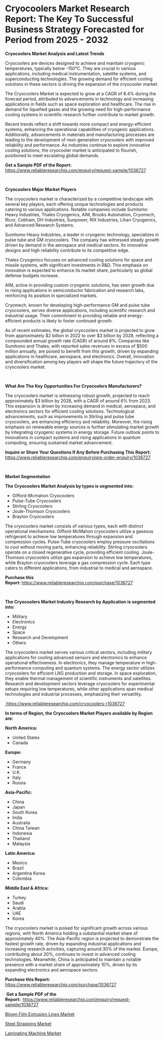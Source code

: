<p><h1>Cryocoolers Market Research Report: The Key To Successful Business Strategy Forecasted for Period from 2025 - 2032</h1></p><p><strong>Cryocoolers Market Analysis and Latest Trends</strong></p>
<p><p>Cryocoolers are devices designed to achieve and maintain cryogenic temperatures, typically below -150°C. They are crucial in various applications, including medical instrumentation, satellite systems, and superconducting technologies. The growing demand for efficient cooling solutions in these sectors is driving the expansion of the cryocooler market.</p><p>The Cryocoolers Market is expected to grow at a CAGR of 8.4% during the forecast period, attributed to advancements in technology and increasing applications in fields such as space exploration and healthcare. The rise in demand for liquefied gases and the growing need for high-performance cooling systems in scientific research further contribute to market growth.</p><p>Recent trends reflect a shift towards more compact and energy-efficient systems, enhancing the operational capabilities of cryogenic applications. Additionally, advancements in materials and manufacturing processes are leading to the development of next-generation cryocoolers with improved reliability and performance. As industries continue to explore innovative cooling solutions, the cryocooler market is anticipated to flourish, positioned to meet escalating global demands.</p></p>
<p><strong>Get a Sample PDF of the Report:&nbsp;</strong> <a href="https://www.reliableresearchiq.com/enquiry/request-sample/1036727?utm_campaign=114&utm_medium=2&utm_source=Github&utm_content=ia&utm_term=18022025&utm_id=cryocoolers">https://www.reliableresearchiq.com/enquiry/request-sample/1036727</a></p>
<p>&nbsp;</p>
<p><strong>Cryocoolers Major Market Players</strong></p>
<p><p>The cryocoolers market is characterized by a competitive landscape with several key players, each offering unique technologies and products catering to various applications. Notable companies include Sumitomo Heavy Industries, Thales Cryogenics, AIM, Brooks Automation, Cryomech, Ricor, Cobham, DH Industries, Sunpower, RIX Industries, Lihan Cryogenics, and Advanced Research Systems.</p><p>Sumitomo Heavy Industries, a leader in cryogenic technology, specializes in pulse tube and GM cryocoolers. The company has witnessed steady growth driven by demand in the aerospace and medical sectors. Its innovative designs and high reliability contribute to its competitive edge.</p><p>Thales Cryogenics focuses on advanced cooling solutions for space and missile systems, with significant investments in R&D. This emphasis on innovation is expected to enhance its market share, particularly as global defense budgets increase.</p><p>AIM, active in providing custom cryogenic solutions, has seen growth due to rising applications in semiconductor fabrication and research labs, reinforcing its position in specialized markets.</p><p>Cryomech, known for developing high-performance GM and pulse tube cryocoolers, serves diverse applications, including scientific research and industrial usage. Their commitment to providing reliable and energy-efficient products is likely to foster continued growth.</p><p>As of recent estimates, the global cryocoolers market is projected to grow from approximately $2 billion in 2022 to over $3 billion by 2028, reflecting a compounded annual growth rate (CAGR) of around 8%. Companies like Sumitomo and Thales, with reported sales revenues in excess of $500 million annually, are poised to benefit from this growth, driven by expanding applications in healthcare, aerospace, and electronics. Overall, innovation and diversification among key players will shape the future trajectory of the cryocoolers market.</p></p>
<p>&nbsp;</p>
<p><strong>What Are The Key Opportunities For Cryocoolers Manufacturers?</strong></p>
<p><p>The cryocoolers market is witnessing robust growth, projected to reach approximately $3 billion by 2028, with a CAGR of around 6% from 2023. This expansion is driven by increasing demand in medical, aerospace, and electronics sectors for efficient cooling solutions. Technological advancements, such as improvements in Stirling and pulse tube cryocoolers, are enhancing efficiency and reliability. Moreover, the rising emphasis on renewable energy sources is further stimulating market growth by integrating cryogenic systems in energy storage. Future outlook points to innovations in compact systems and rising applications in quantum computing, ensuring sustained market advancement.</p></p>
<p><strong>Inquire or Share Your Questions If Any Before Purchasing This Report:</strong> <a href="https://www.reliableresearchiq.com/enquiry/pre-order-enquiry/1036727?utm_campaign=114&utm_medium=2&utm_source=Github&utm_content=ia&utm_term=18022025&utm_id=cryocoolers">https://www.reliableresearchiq.com/enquiry/pre-order-enquiry/1036727</a></p>
<p>&nbsp;</p>
<p><strong>Market Segmentation</strong></p>
<p><strong>The Cryocoolers Market Analysis by types is segmented into:</strong></p>
<p><ul><li>Gifford-Mcmahon Cryocoolers</li><li>Pulse-Tube Cryocoolers</li><li>Stirling Cryocoolers</li><li>Joule-Thomson Cryocoolers</li><li>Brayton Cryocoolers</li></ul></p>
<p><p>The cryocoolers market consists of various types, each with distinct operational mechanisms. Gifford-McMahon cryocoolers utilize a gaseous refrigerant to achieve low temperatures through expansion and compression cycles. Pulse-Tube cryocoolers employ pressure oscillations to cool without moving parts, enhancing reliability. Stirling cryocoolers operate on a closed regenerative cycle, providing efficient cooling. Joule-Thomson cryocoolers utilize gas expansion to achieve low temperatures, while Brayton cryocoolers leverage a gas compression cycle. Each type caters to different applications, from industrial to medical and aerospace.</p></p>
<p><strong>Purchase this Report:&nbsp;</strong><a href="https://www.reliableresearchiq.com/purchase/1036727?utm_campaign=114&utm_medium=2&utm_source=Github&utm_content=ia&utm_term=18022025&utm_id=cryocoolers">https://www.reliableresearchiq.com/purchase/1036727</a></p>
<p>&nbsp;</p>
<p><strong>The Cryocoolers Market Industry Research by Application is segmented into:</strong></p>
<p><ul><li>Military</li><li>Electronics</li><li>Energy</li><li>Space</li><li>Research and Development</li><li>Others</li></ul></p>
<p><p>The cryocoolers market serves various critical sectors, including military applications for cooling advanced sensors and electronics to enhance operational effectiveness. In electronics, they manage temperature in high-performance computing and quantum systems. The energy sector utilizes cryocoolers for efficient LNG production and storage. In space exploration, they enable thermal management of scientific instruments and satellites. Research and development sectors leverage cryocoolers for experimental setups requiring low temperatures, while other applications span medical technologies and industrial processes, emphasizing their versatility.</p></p>
<p><a href="https://www.reliableresearchiq.com/cryocoolers-r1036727?utm_campaign=114&utm_medium=2&utm_source=Github&utm_content=ia&utm_term=18022025&utm_id=cryocoolers">&nbsp;https://www.reliableresearchiq.com/cryocoolers-r1036727</a></p>
<p><strong>In terms of Region, the Cryocoolers Market Players available by Region are:</strong></p>
<p>
    <p> <strong> North America: </strong>
        <ul>
            <li>United States</li>
            <li>Canada</li>
        </ul>
        </p> 
    <p> <strong> Europe: </strong>
        <ul>
            <li>Germany</li>
            <li>France</li>
            <li>U.K.</li>
            <li>Italy</li>
            <li>Russia</li>
        </ul>
        </p> 
    <p> <strong> Asia-Pacific: </strong>
        <ul>
            <li>China</li>
            <li>Japan</li>
            <li>South Korea</li>
            <li>India</li>
            <li>Australia</li>
            <li>China Taiwan</li>
            <li>Indonesia</li>
            <li>Thailand</li>
            <li>Malaysia</li>
        </ul>
        </p> 
    <p> <strong> Latin America: </strong>
        <ul>
            <li>Mexico</li>
            <li>Brazil</li>
            <li>Argentina Korea</li>
            <li>Colombia</li>
        </ul>
        </p> 
    <p> <strong> Middle East & Africa: </strong>
        <ul>
            <li>Turkey</li>
            <li>Saudi</li>
            <li>Arabia</li>
            <li>UAE</li>
            <li>Korea</li>
        </ul>
    </p>
    </p>
<p><p>The cryocoolers market is poised for significant growth across various regions, with North America holding a substantial market share of approximately 40%. The Asia-Pacific region is projected to demonstrate the fastest growth rate, driven by expanding industrial applications and increasing research activities, capturing around 30% of the market. Europe, contributing about 20%, continues to invest in advanced cooling technologies. Meanwhile, China is anticipated to maintain a notable presence with a market share of approximately 10%, driven by its expanding electronics and aerospace sectors.</p></p>
<p><strong>Purchase this Report: </strong><a href="https://www.reliableresearchiq.com/purchase/1036727?utm_campaign=114&utm_medium=2&utm_source=Github&utm_content=ia&utm_term=18022025&utm_id=cryocoolers">https://www.reliableresearchiq.com/purchase/1036727</a></p>
<p>&nbsp;<strong>Get a Sample PDF of the Report:&nbsp;&nbsp;</strong><a href="https://www.reliableresearchiq.com/enquiry/request-sample/1036727?utm_campaign=114&utm_medium=2&utm_source=Github&utm_content=ia&utm_term=18022025&utm_id=cryocoolers">https://www.reliableresearchiq.com/enquiry/request-sample/1036727</a></p>
<p><strong></strong></p>
<p><p><a href="https://github.com/boccalyver5k/Market-Research-Report-List-1/blob/main/blown-film-extrusion-lines-market.md?utm_campaign=114&utm_medium=2&utm_source=Github&utm_content=ia&utm_term=18022025&utm_id=cryocoolers">Blown Film Extrusion Lines Market</a></p><p><a href="https://github.com/hamremunazm4/Market-Research-Report-List-1/blob/main/steel-strapping-market.md?utm_campaign=114&utm_medium=2&utm_source=Github&utm_content=ia&utm_term=18022025&utm_id=cryocoolers">Steel Strapping Market</a></p><p><a href="https://github.com/plawragarile/Market-Research-Report-List-1/blob/main/laminating-machine-market.md?utm_campaign=114&utm_medium=2&utm_source=Github&utm_content=ia&utm_term=18022025&utm_id=cryocoolers">Laminating Machine Market</a></p></p>